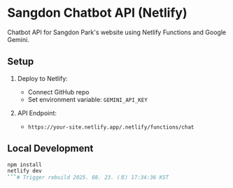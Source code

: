 # Sangdon Chatbot API (Netlify)

Chatbot API for Sangdon Park's website using Netlify Functions and Google Gemini.

## Setup

1. Deploy to Netlify:
   - Connect GitHub repo
   - Set environment variable: `GEMINI_API_KEY`

2. API Endpoint:
   - `https://your-site.netlify.app/.netlify/functions/chat`

## Local Development

```bash
npm install
netlify dev
```# Trigger rebuild 2025. 08. 23. (토) 17:34:36 KST
